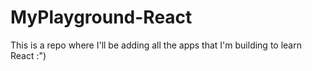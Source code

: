 # MyPlayground-React
This is a repo where I'll be adding all the apps that I'm building to learn React :")
